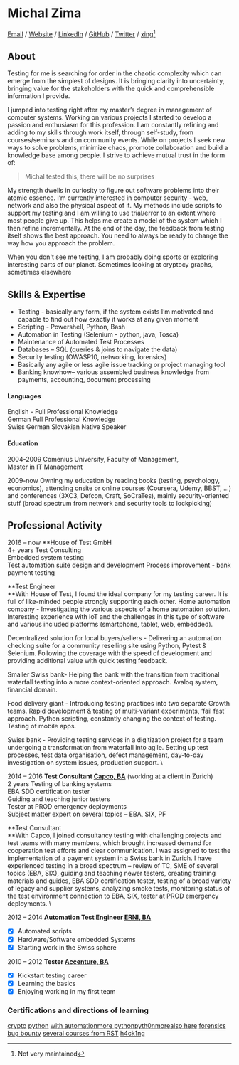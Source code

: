 # Michal Zima

[Email](mailto:miso.zima@1337tester.com) / [Website](https://www.1337tester.com) / [LinkedIn](https://www.linkedin.com/in/1337tester/) / [GitHub](https://github.com/1337tester) / [Twitter](https://twitter.com/1337T3st3r)  / [xing[^1]](https://www.xing.com/profile/Michal_Zima/cv)



 ## About

Testing for me is searching for order in the chaotic complexity which can emerge from the simplest of designs. It is bringing clarity into uncertainty, bringing value for the stakeholders with the quick and comprehensible information I provide.

I jumped into testing right after my master’s degree in management of computer systems. Working on various projects I started to develop a passion and enthusiasm for this profession. I am constantly refining and adding to my skills through work itself, through self-study, from courses/seminars and on community events. While on projects I seek new ways to solve problems, minimize chaos, promote collaboration and build a knowledge base among people. I strive to achieve mutual trust in the form of:

>Michal tested this, there will be no surprises

My strength dwells in curiosity to figure out software problems into their atomic essence. I’m currently interested in computer security - web, network and also the physical aspect of it. My methods include scripts to support my testing and I am willing to use trial/error to an extent where most people give up. This helps me create a model of the system which I then refine incrementally. At the end of the day, the feedback from testing itself shows the best approach. You need to always be ready to change the way how you approach the problem.

When you don't see me testing, I am probably doing sports or exploring interesting parts of our planet. Sometimes looking at cryptocy graphs, sometimes elsewhere 

## Skills & Expertise
*   Testing - basically any form, if the system exists I’m motivated and capable to find out how exactly it works at any given moment
*   Scripting - Powershell, Python, Bash
*   Automation in Testing (Selenium - python, java, Tosca)
*   Maintenance of Automated Test Processes
*   Databases – SQL (queries & joins to navigate the data)
*   Security testing (OWASP10, networking, forensics)
*   Basically any agile or less agile issue tracking or project managing tool
*   Banking knowhow– various assembled business knowledge from payments, accounting, document processing

#### Languages

English	 - Full Professional Knowledge \
German	Full Professional Knowledge \
Swiss German
Slovakian	Native Speaker

#### Education

2004-2009	Comenius University, Faculty of Management, \
	Master in IT Management

2009-now	Owning my education by reading books 	(testing, psychology, economics), attending 		onsite or online courses (Coursera, Udemy, BBST, ...) and conferences (3XC3, Defcon, Craft, SoCraTes), mainly security-oriented stuff (broad spectrum from network and security 		tools to 	lockpicking)

## Professional Activity

2016 – now	**House of Test GmbH \
4+ years	Test Consulting \
Embedded system testing \
Test automation suite design and development
Process improvement - bank payment testing

**Test Engineer \
**With House of Test, I found the ideal company for my testing career. It is full of like-minded people strongly supporting each other. 
Home automation company - Investigating the various aspects of a home automation solution. Interesting experience with IoT and the challenges in this type of software and various included platforms (smartphone, tablet, web, embedded).

Decentralized solution for local buyers/sellers - Delivering an automation checking suite for a community reselling site using Python, Pytest & Selenium. Following the coverage with the speed of development and providing additional value with quick testing feedback.

Smaller Swiss bank- Helping the bank with the transition from traditional waterfall testing into a more context-oriented approach. Avaloq system, financial domain. 

Food delivery giant - Introducing testing practices into two separate Growth teams. Rapid development & testing of multi-variant experiments, ‘fail fast’ approach. Python scripting, constantly changing the context of testing. Testing of mobile apps.

Swiss bank - Providing testing services in a digitization project for a team undergoing a transformation from waterfall into agile. Setting up test processes, test data organisation, defect management, day-to-day investigation on system issues, production support. \


2014 – 2016	**Test Consultant [Capco, BA](https://www.capco.com/Contact/Locations-archive/Bratislava)**
(working at a client in Zurich) \
2 years	Testing of banking systems \
	EBA SDD certification tester \
	Guiding and teaching junior testers \
	Tester at PROD emergency deployments \
	Subject matter expert on several topics – EBA, SIX,	PF

**Test Consultant \
**With Capco, I joined consultancy testing with challenging projects and test teams with many members, which brought increased demand for cooperation test efforts and clear communication. I was assigned to test the implementation of a payment system in a Swiss bank in Zurich. I have experienced testing in a broad spectrum – review of TC, SME of several topics (EBA, SIX), guiding and teaching newer testers, creating training materials and guides, EBA SDD certification tester, testing of a broad variety of legacy and supplier systems, analyzing smoke tests, monitoring status of the test environment connection to EBA, SIX, tester at PROD emergency deployments. \


2012 – 2014	**Automation Test Engineer [ERNI, BA](https://www.outsourcing.erni/bratislava)**
- [x] Automated scripts
- [x] Hardware/Software embedded Systems
- [x] Starting work in the Swiss sphere 

2010 – 2012	**Tester [Accenture, BA](https://www.accenture.com/sk-en)**
- [x] Kickstart testing career
- [x] Learning the basics
- [x] Enjoying working in my first team

### Certifications and directions of learning
[crypto](https://www.coursera.org/account/accomplishments/verify/5NFZK88SZ5NA)
[python](https://www.hackerrank.com/certificates/2b05ea6d7fe0) [with automation](https://www.udemy.com/certificate/UC-FRHJVODO/)[more python](https://courses.edx.org/certificates/0629de5730e34be0864861daacefa488)[pyth0n](https://courses.edx.org/certificates/3e1bf81675fb47059e4ee193b8e30925)[more](https://www.coursera.org/api/legacyCertificates.v1/spark/statementOfAccomplishment/972530~4583279/pdf)[also here](https://www.hackerrank.com/certificates/2b05ea6d7fe0)
[forensics](https://www.udemy.com/certificate/UC-38XPV8V0/)
[bug bounty](https://www.udemy.com/certificate/UC-15RQYEGJ/)
[several courses from RST](https://rapid-software-testing.com/)
[h4ck1ng](`https://tryhackme.com/badge/336286`)



[^1]: Not very maintained
